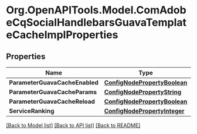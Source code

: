 # Org.OpenAPITools.Model.ComAdobeCqSocialHandlebarsGuavaTemplateCacheImplProperties
## Properties

Name | Type | Description | Notes
------------ | ------------- | ------------- | -------------
**ParameterGuavaCacheEnabled** | [**ConfigNodePropertyBoolean**](ConfigNodePropertyBoolean.md) |  | [optional] 
**ParameterGuavaCacheParams** | [**ConfigNodePropertyString**](ConfigNodePropertyString.md) |  | [optional] 
**ParameterGuavaCacheReload** | [**ConfigNodePropertyBoolean**](ConfigNodePropertyBoolean.md) |  | [optional] 
**ServiceRanking** | [**ConfigNodePropertyInteger**](ConfigNodePropertyInteger.md) |  | [optional] 

[[Back to Model list]](../README.md#documentation-for-models) [[Back to API list]](../README.md#documentation-for-api-endpoints) [[Back to README]](../README.md)

